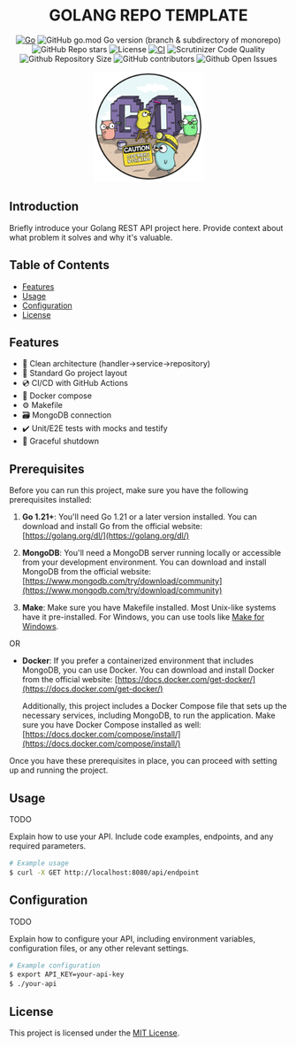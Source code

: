
<div align="center">
 <h1> GOLANG REPO TEMPLATE </h1>
</div>

<div align="center">

  [![Go](https://img.shields.io/badge/Go-v1.21-blue.svg)](https://golang.org/)
  ![GitHub go.mod Go version (branch & subdirectory of monorepo)](https://img.shields.io/github/go-mod/go-version/MykhayloGusak/golang-rest-api-template/main)
  ![GitHub Repo stars](https://img.shields.io/github/stars/MykhayloGusak/golang-rest-api-template)
  ![License](https://img.shields.io/badge/license-MIT-green)
  [![CI](https://github.com/MykhayloGusak/golang-rest-api-template/actions/workflows/ci.yaml/badge.svg?branch=main)](https://github.com/MykhayloGusak/golang-rest-api-template/actions/workflows/ci.yaml)
  ![Scrutinizer Code Quality](https://img.shields.io/scrutinizer/quality/g/MykhayloGusak/golang-rest-api-template/main)
  ![Github Repository Size](https://img.shields.io/github/repo-size/MykhayloGusak/golang-rest-api-template)
  ![GitHub contributors](https://img.shields.io/github/contributors/MykhayloGusak/golang-rest-api-template)
  ![Github Open Issues](https://img.shields.io/github/issues/MykhayloGusak/golang-rest-api-template)
</div>


<div align="center">
  <img src="images/go-logo.png" alt="Project Logo" width="200">
</div>

## Introduction

Briefly introduce your Golang REST API project here. Provide context about what problem it solves and why it's valuable.

## Table of Contents

- [Features](#features)
- [Usage](#usage)
- [Configuration](#configuration)
- [License](#license)

## Features

- 🔱 Clean architecture (handler->service->repository)
- 📖 Standard Go project layout
- 💿 CI/CD with GitHub Actions
- 🐳 Docker compose 
- ⚙️ Makefile 
- 🗃️ MongoDB connection
- ✔️ Unit/E2E tests with mocks and testify
- 🚦 Graceful shutdown

## Prerequisites

Before you can run this project, make sure you have the following prerequisites installed:

1. **Go 1.21+**: You'll need Go 1.21 or a later version installed. You can download and install Go from the official website: [https://golang.org/dl/](https://golang.org/dl/)

2. **MongoDB**: You'll need a MongoDB server running locally or accessible from your development environment. You can download and install MongoDB from the official website: [https://www.mongodb.com/try/download/community](https://www.mongodb.com/try/download/community)

3. **Make**: Make sure you have Makefile installed. Most Unix-like systems have it pre-installed. For Windows, you can use tools like [Make for Windows](http://gnuwin32.sourceforge.net/packages/make.htm).

OR

- **Docker**: If you prefer a containerized environment that includes MongoDB, you can use Docker. You can download and install Docker from the official website: [https://docs.docker.com/get-docker/](https://docs.docker.com/get-docker/)

   Additionally, this project includes a Docker Compose file that sets up the necessary services, including MongoDB, to run the application. Make sure you have Docker Compose installed as well: [https://docs.docker.com/compose/install/](https://docs.docker.com/compose/install/)

Once you have these prerequisites in place, you can proceed with setting up and running the project.

## Usage

TODO

Explain how to use your API. Include code examples, endpoints, and any required parameters.

```bash
# Example usage
$ curl -X GET http://localhost:8080/api/endpoint
```

## Configuration

TODO

Explain how to configure your API, including environment variables, configuration files, or any other relevant settings.

```bash
# Example configuration
$ export API_KEY=your-api-key
$ ./your-api
```

## License
This project is licensed under the [MIT License](LICENSE).

